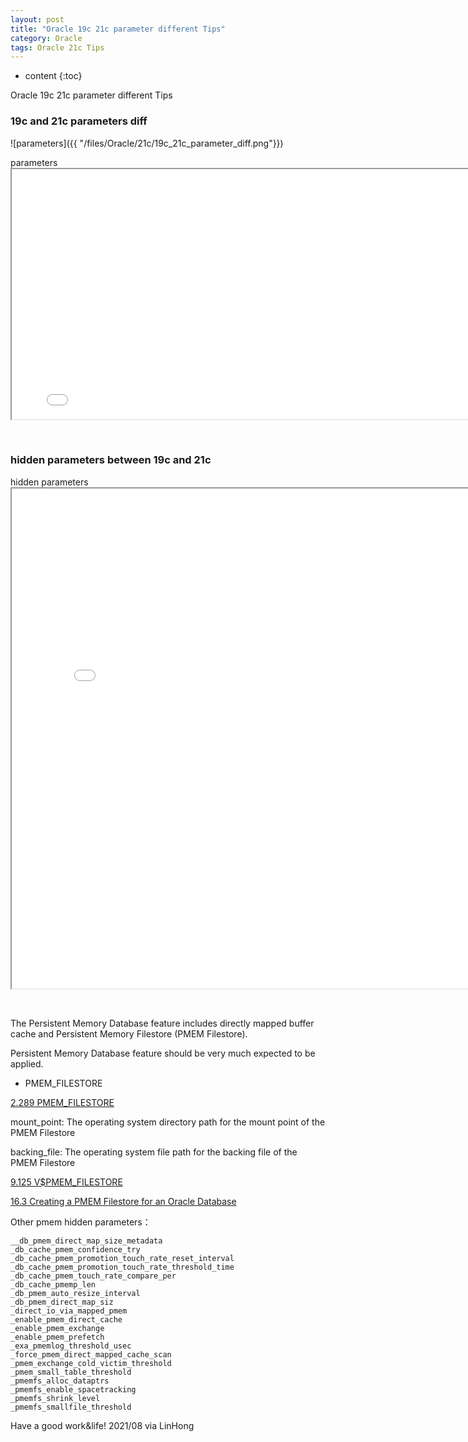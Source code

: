 ```yaml
---
layout: post
title: "Oracle 19c 21c parameter different Tips"
category: Oracle
tags: Oracle 21c Tips
---
```


* content
{:toc}

Oracle 19c 21c parameter different Tips


### 19c and 21c parameters diff


![parameters]({{ "/files/Oracle/21c/19c_21c_parameter_diff.png"}})

<p>parameters<br>
<iframe id="parameters" src="/files/Oracle/21c/19c_21c_parameter_diff.html" width="800" height="400"></iframe></p>
<p>&nbsp;</p>


### hidden parameters between 19c and 21c



<p>hidden parameters<br>
<iframe id="parameters" src="/files/Oracle/21c/19c_21c_hidden_parameter_diff.html" width="800" height="800"></iframe></p>
<p>&nbsp;</p>



The Persistent Memory Database feature includes directly mapped buffer cache and Persistent Memory Filestore (PMEM Filestore).

Persistent Memory Database feature should be very much expected to be applied.

- PMEM_FILESTORE 

[2.289 PMEM_FILESTORE](https://docs.oracle.com/en/database/oracle/oracle-database/21/refrn/PMEM_FILESTORE.html#GUID-9A958EBA-9010-423A-BC73-96A4E6C27E4F)


mount_point: The operating system directory path for the mount point of the PMEM Filestore

backing_file: The operating system file path for the backing file of the PMEM Filestore

[9.125 V$PMEM_FILESTORE](https://docs.oracle.com/en/database/oracle/oracle-database/21/refrn/V-PMEM_FILESTORE.html#GUID-0C6B524A-34B6-4BF2-B874-EDFAFB946F2F)


[16.3 Creating a PMEM Filestore for an Oracle Database](https://docs.oracle.com/en/database/oracle/oracle-database/21/admin/using-PMEM-db-support.html#GUID-E5D17A8C-D508-4A50-8774-9AAA85562621)

Other pmem hidden parameters：
```
__db_pmem_direct_map_size_metadata
_db_cache_pmem_confidence_try
_db_cache_pmem_promotion_touch_rate_reset_interval
_db_cache_pmem_promotion_touch_rate_threshold_time
_db_cache_pmem_touch_rate_compare_per
_db_cache_pmemp_len
_db_pmem_auto_resize_interval
_db_pmem_direct_map_siz
_direct_io_via_mapped_pmem
_enable_pmem_direct_cache
_enable_pmem_exchange
_enable_pmem_prefetch
_exa_pmemlog_threshold_usec
_force_pmem_direct_mapped_cache_scan
_pmem_exchange_cold_victim_threshold
_pmem_small_table_threshold
_pmemfs_alloc_dataptrs
_pmemfs_enable_spacetracking
_pmemfs_shrink_level
_pmemfs_smallfile_threshold

```




Have a good work&life! 2021/08 via LinHong
